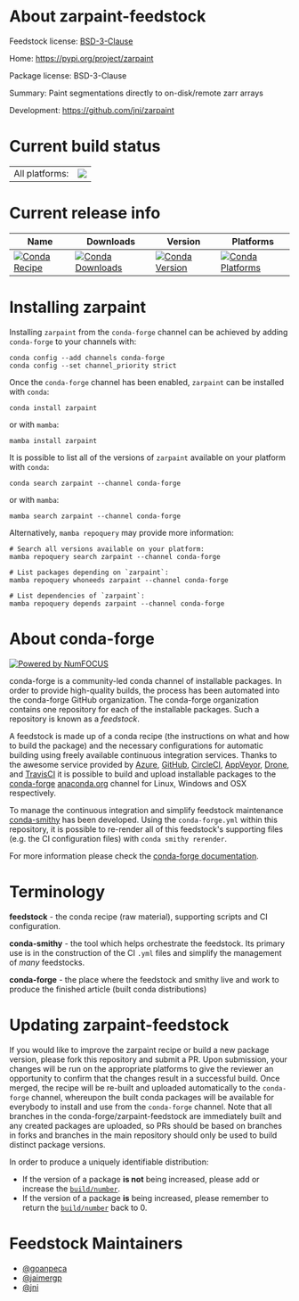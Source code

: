 About zarpaint-feedstock
========================

Feedstock license: [BSD-3-Clause](https://github.com/conda-forge/zarpaint-feedstock/blob/main/LICENSE.txt)

Home: https://pypi.org/project/zarpaint

Package license: BSD-3-Clause

Summary: Paint segmentations directly to on-disk/remote zarr arrays

Development: https://github.com/jni/zarpaint

Current build status
====================


<table><tr><td>All platforms:</td>
    <td>
      <a href="https://dev.azure.com/conda-forge/feedstock-builds/_build/latest?definitionId=20792&branchName=main">
        <img src="https://dev.azure.com/conda-forge/feedstock-builds/_apis/build/status/zarpaint-feedstock?branchName=main">
      </a>
    </td>
  </tr>
</table>

Current release info
====================

| Name | Downloads | Version | Platforms |
| --- | --- | --- | --- |
| [![Conda Recipe](https://img.shields.io/badge/recipe-zarpaint-green.svg)](https://anaconda.org/conda-forge/zarpaint) | [![Conda Downloads](https://img.shields.io/conda/dn/conda-forge/zarpaint.svg)](https://anaconda.org/conda-forge/zarpaint) | [![Conda Version](https://img.shields.io/conda/vn/conda-forge/zarpaint.svg)](https://anaconda.org/conda-forge/zarpaint) | [![Conda Platforms](https://img.shields.io/conda/pn/conda-forge/zarpaint.svg)](https://anaconda.org/conda-forge/zarpaint) |

Installing zarpaint
===================

Installing `zarpaint` from the `conda-forge` channel can be achieved by adding `conda-forge` to your channels with:

```
conda config --add channels conda-forge
conda config --set channel_priority strict
```

Once the `conda-forge` channel has been enabled, `zarpaint` can be installed with `conda`:

```
conda install zarpaint
```

or with `mamba`:

```
mamba install zarpaint
```

It is possible to list all of the versions of `zarpaint` available on your platform with `conda`:

```
conda search zarpaint --channel conda-forge
```

or with `mamba`:

```
mamba search zarpaint --channel conda-forge
```

Alternatively, `mamba repoquery` may provide more information:

```
# Search all versions available on your platform:
mamba repoquery search zarpaint --channel conda-forge

# List packages depending on `zarpaint`:
mamba repoquery whoneeds zarpaint --channel conda-forge

# List dependencies of `zarpaint`:
mamba repoquery depends zarpaint --channel conda-forge
```


About conda-forge
=================

[![Powered by
NumFOCUS](https://img.shields.io/badge/powered%20by-NumFOCUS-orange.svg?style=flat&colorA=E1523D&colorB=007D8A)](https://numfocus.org)

conda-forge is a community-led conda channel of installable packages.
In order to provide high-quality builds, the process has been automated into the
conda-forge GitHub organization. The conda-forge organization contains one repository
for each of the installable packages. Such a repository is known as a *feedstock*.

A feedstock is made up of a conda recipe (the instructions on what and how to build
the package) and the necessary configurations for automatic building using freely
available continuous integration services. Thanks to the awesome service provided by
[Azure](https://azure.microsoft.com/en-us/services/devops/), [GitHub](https://github.com/),
[CircleCI](https://circleci.com/), [AppVeyor](https://www.appveyor.com/),
[Drone](https://cloud.drone.io/welcome), and [TravisCI](https://travis-ci.com/)
it is possible to build and upload installable packages to the
[conda-forge](https://anaconda.org/conda-forge) [anaconda.org](https://anaconda.org/)
channel for Linux, Windows and OSX respectively.

To manage the continuous integration and simplify feedstock maintenance
[conda-smithy](https://github.com/conda-forge/conda-smithy) has been developed.
Using the ``conda-forge.yml`` within this repository, it is possible to re-render all of
this feedstock's supporting files (e.g. the CI configuration files) with ``conda smithy rerender``.

For more information please check the [conda-forge documentation](https://conda-forge.org/docs/).

Terminology
===========

**feedstock** - the conda recipe (raw material), supporting scripts and CI configuration.

**conda-smithy** - the tool which helps orchestrate the feedstock.
                   Its primary use is in the construction of the CI ``.yml`` files
                   and simplify the management of *many* feedstocks.

**conda-forge** - the place where the feedstock and smithy live and work to
                  produce the finished article (built conda distributions)


Updating zarpaint-feedstock
===========================

If you would like to improve the zarpaint recipe or build a new
package version, please fork this repository and submit a PR. Upon submission,
your changes will be run on the appropriate platforms to give the reviewer an
opportunity to confirm that the changes result in a successful build. Once
merged, the recipe will be re-built and uploaded automatically to the
`conda-forge` channel, whereupon the built conda packages will be available for
everybody to install and use from the `conda-forge` channel.
Note that all branches in the conda-forge/zarpaint-feedstock are
immediately built and any created packages are uploaded, so PRs should be based
on branches in forks and branches in the main repository should only be used to
build distinct package versions.

In order to produce a uniquely identifiable distribution:
 * If the version of a package **is not** being increased, please add or increase
   the [``build/number``](https://docs.conda.io/projects/conda-build/en/latest/resources/define-metadata.html#build-number-and-string).
 * If the version of a package **is** being increased, please remember to return
   the [``build/number``](https://docs.conda.io/projects/conda-build/en/latest/resources/define-metadata.html#build-number-and-string)
   back to 0.

Feedstock Maintainers
=====================

* [@goanpeca](https://github.com/goanpeca/)
* [@jaimergp](https://github.com/jaimergp/)
* [@jni](https://github.com/jni/)

